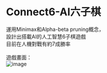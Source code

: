 # Connect6-AI六子棋
運用Minimax和Alpha-beta pruning概念，<br>
設計出搭載AI的人工智慧6子棋遊戲<br>
目前在人機對戰有約7成勝率<br>
<br>
遊戲畫面：<br>
![image](https://i.imgur.com/Ey6zoik.png)<br>
